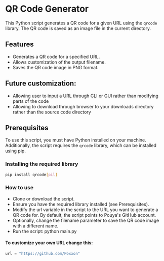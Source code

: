 # QR Code Generator

This Python script generates a QR code for a given URL using the `qrcode` library. The QR code is saved as an image file in the current directory.

## Features
- Generates a QR code for a specified URL.
- Allows customization of the output filename.
- Saves the QR code image in PNG format.

## Future customization:
- Allowing user to input a URL through CLI or GUI rather than modifying parts of the code
- Allowing to download through browser to your downloads directory rather than the source code directory

## Prerequisites

To use this script, you must have Python installed on your machine. Additionally, the script requires the `qrcode` library, which can be installed using pip.

### Installing the required library

```bash
pip install qrcode[pil]
```

### How to use
- Clone or download the script.
- Ensure you have the required library installed (see Prerequisites).
- Modify the url variable in the script to the URL you want to generate a QR code for. By default, the script points to Pouya's GitHub account.
- Optionally, change the filename parameter to save the QR code image with a different name.
- Run the script:
  python main.py

#### To customize your own URL change this:
```python
url = "https://github.com/Poxxon"
